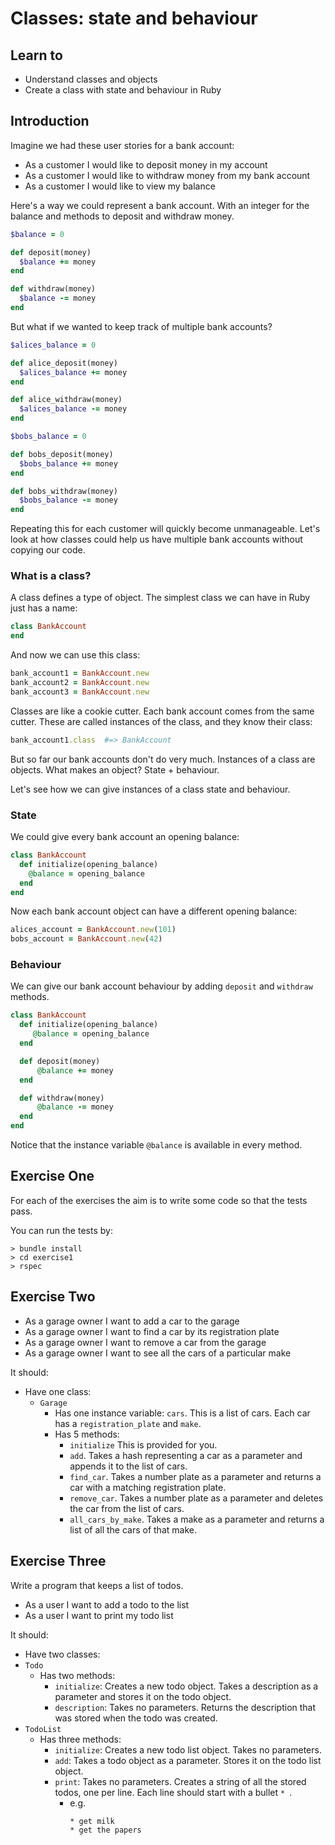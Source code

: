# Classes: state and behaviour

## Learn to

- Understand classes and objects
- Create a class with state and behaviour in Ruby

## Introduction

Imagine we had these user stories for a bank account:

- As a customer I would like to deposit money in my account
- As a customer I would like to withdraw money from my bank account
- As a customer I would like to view my balance

Here's a way we could represent a bank account. With an integer for the balance
and methods to deposit and withdraw money.

```ruby
$balance = 0

def deposit(money)
  $balance += money
end

def withdraw(money)
  $balance -= money
end
```

But what if we wanted to keep track of multiple bank accounts?

```ruby
$alices_balance = 0

def alice_deposit(money)
  $alices_balance += money
end

def alice_withdraw(money)
  $alices_balance -= money
end

$bobs_balance = 0

def bobs_deposit(money)
  $bobs_balance += money
end

def bobs_withdraw(money)
  $bobs_balance -= money
end
```

Repeating this for each customer will quickly become unmanageable. Let's look at
how classes could help us have multiple bank accounts without copying our code.

### What is a class?

A class defines a type of object. The simplest class we can have in Ruby just has
a name:

```ruby
class BankAccount
end
```

And now we can use this class:

```ruby
bank_account1 = BankAccount.new
bank_account2 = BankAccount.new
bank_account3 = BankAccount.new
```

Classes are like a cookie cutter. Each bank account comes from the same cutter.
These are called instances of the class, and they know their class:

```ruby
bank_account1.class  #=> BankAccount
```

But so far our bank accounts don't do very much. Instances of a class are objects.
What makes an object? State + behaviour.

Let's see how we can give instances of a class state and behaviour.

### State

We could give every bank account an opening balance:

```ruby
class BankAccount
  def initialize(opening_balance)
    @balance = opening_balance
  end
end
```

Now each bank account object can have a different opening balance:

```ruby
alices_account = BankAccount.new(101)
bobs_account = BankAccount.new(42)
```

### Behaviour

We can give our bank account behaviour by adding `deposit` and `withdraw` methods.

```ruby
class BankAccount
  def initialize(opening_balance)
     @balance = opening_balance
  end

  def deposit(money)
      @balance += money
  end

  def withdraw(money)
      @balance -= money
  end
end
```

Notice that the instance variable `@balance` is available in every method.

## Exercise One

For each of the exercises the aim is to write some code so that the tests pass.

You can run the tests by:
```shell
> bundle install
> cd exercise1
> rspec
```

## Exercise Two

- As a garage owner I want to add a car to the garage
- As a garage owner I want to find a car by its registration plate
- As a garage owner I want to remove a car from the garage
- As a garage owner I want to see all the cars of a particular make

It should:
* Have one class:
  * `Garage`
    * Has one instance variable:
      `cars`. This is a list of cars. Each car has a `registration_plate` and `make`.
    * Has 5 methods:
      * `initialize` This is provided for you.
      * `add`. Takes a hash representing a car as a parameter and appends it to the list of cars.
      * `find_car`. Takes a number plate as a parameter and returns a car with a matching registration plate.
      * `remove_car`. Takes a number plate as a parameter and deletes the car from the list of cars.
      * `all_cars_by_make`. Takes a make as a parameter and returns a list of all the cars of that make.

## Exercise Three

Write a program that keeps a list of todos.

- As a user I want to add a todo to the list
- As a user I want to print my todo list

It should:
* Have two classes:
 * `Todo`
   * Has two methods:
     * `initialize`: Creates a new todo object. Takes a description as a
       parameter and stores it on the todo object.
     * `description`: Takes no parameters. Returns the description that was
       stored when the todo was created.
 * `TodoList`
   * Has three methods:
     * `initialize`: Creates a new todo list object. Takes no parameters.
     * `add`: Takes a todo object as a parameter. Stores it on the
       todo list object.
     * `print`: Takes no parameters. Creates a string of all the
       stored todos, one per line. Each line should start with a bullet `* `.
       * e.g.
         ```
         * get milk
         * get the papers
         ```
